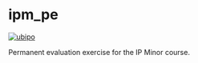 # ipm_pe

[![ubipo](https://circleci.com/gh/ubipo/ipm_pe.svg?style=svg)](https://circleci.com/gh/ubipo/ipm_pe)

Permanent evaluation exercise for the IP Minor course. 